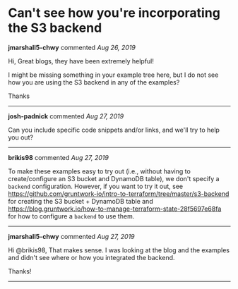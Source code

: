 # Can't see how you're incorporating the S3 backend

**jmarshall5-chwy** commented *Aug 26, 2019*

Hi,
 Great blogs, they have been extremely helpful!

I might be missing something in your example tree here, but I do not see how you are using the S3 backend in any of the examples?

Thanks
<br />
***


**josh-padnick** commented *Aug 27, 2019*

Can you include specific code snippets and/or links, and we'll try to help you out?
***

**brikis98** commented *Aug 27, 2019*

To make these examples easy to try out (i.e., without having to create/configure an S3 bucket and DynamoDB table), we don't specify a `backend` configuration. However, if you want to try it out, see https://github.com/gruntwork-io/intro-to-terraform/tree/master/s3-backend for creating the S3 bucket + DynamoDB table and https://blog.gruntwork.io/how-to-manage-terraform-state-28f5697e68fa for how to configure a `backend` to use them.
***

**jmarshall5-chwy** commented *Aug 27, 2019*

Hi @brikis98, That makes sense. I was looking at the blog and the examples and didn't see where or how you integrated the backend.

Thanks!
***

